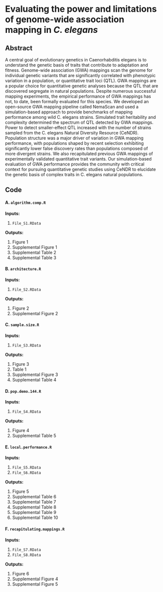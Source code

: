 # Evaluating the power and limitations of genome-wide association mapping in _C. elegans_

## Abstract
A central goal of evolutionary genetics in Caenorhabditis elegans is to understand the genetic basis of traits that contribute to adaptation and fitness. Genome-wide association (GWA) mappings scan the genome for individual genetic variants that are significantly correlated with phenotypic variation in a population, or quantitative trait loci (QTL). GWA mappings are a popular choice for quantitative genetic analyses because the QTL that are discovered segregate in natural populations. Despite numerous successful mapping experiments, the empirical performance of GWA mappings has not, to date, been formally evaluated for this species. We developed an open-source GWA mapping pipeline called NemaScan and used a simulation-based approach to provide benchmarks of mapping performance among wild C. elegans strains. Simulated trait heritability and complexity determined the spectrum of QTL detected by GWA mappings. Power to detect smaller-effect QTL increased with the number of strains sampled from the C. elegans Natural Diversity Resource (CeNDR). Population structure was a major driver of variation in GWA mapping performance, with populations shaped by recent selection exhibiting significantly lower false discovery rates than populations composed of more divergent strains. We also recapitulated previous GWA mappings of experimentally validated quantitative trait variants. Our simulation-based evaluation of GWA performance provides the community with critical context for pursuing quantitative genetic studies using CeNDR to elucidate the genetic basis of complex traits in C. elegans natural populations.

## Code
#### A. `algorithm.comp.R`
  **Inputs:**
  1. `File_S1.RData`

  **Outputs:**
  1. Figure 1
  2. Supplemental Figure 1
  3. Supplemental Table 2
  4. Supplemental Table 3

#### B. `architecture.R`
  **Inputs:**
  1. `File_S2.RData`

  **Outputs:**
  1. Figure 2
  2. Supplemental Figure 2

#### C. `sample.size.R`
  **Inputs:**
  1. `File_S3.RData`

  **Outputs:**
  1. Figure 3
  2. Table 1
  3. Supplemental Figure 3
  4. Supplemental Table 4

#### D. `pop.demo.144.R`
  **Inputs:**
  1. `File_S4.RData`

  **Outputs:**
  1. Figure 4
  2. Supplemental Table 5

#### E. `local.performance.R`
  **Inputs:**
  1. `File_S5.RData`
  2. `File_S6.RData`

  **Outputs:**
  1. Figure 5
  2. Supplemental Table 6
  3. Supplemental Table 7
  4. Supplemental Table 8
  5. Supplemental Table 9
  6. Supplemental Table 10

#### F. `recapitulating.mappings.R`
  **Inputs:**
  1. `File_S7.RData`
  2. `File_S8.RData`

  **Outputs:**
  1. Figure 6
  2. Supplemental Figure 4
  3. Supplemental Figure 5
